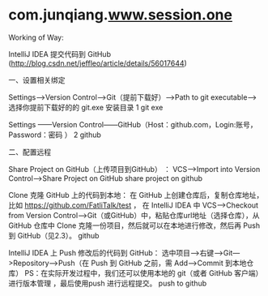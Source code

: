 # com.junqiang.www.session.one


Working of Way:

IntelliJ IDEA 提交代码到 GitHub (http://blog.csdn.net/jeffleo/article/details/56017644)

一、设置相关绑定

Settings—>Version Control—>Git（提前下载好）—>Path to git executable—>选择你提前下载好的的 git.exe 安装目录
1 git exe

Settings ——Version Control——GitHub（Host：github.com，Login:账号，Password：密码 ）
2 github


二、配置远程

Share Project on GitHub（上传项目到GitHub） ：
VCS—>Import into Version Control—>Share Project on GitHub
share project on github

Clone 克隆 GitHub 上的代码到本地：
在 GitHub 上创建仓库后，复制仓库地址，比如 https://github.com/FatliTalk/test ，
在 IntelliJ IDEA 中 VCS—>Checkout from Version Control—>Git（或GitHub）中，粘贴仓库url地址（选择仓库），从 GitHub 仓库中 Clone 克隆一份项目，然后就可以在本地进行修改，然后再 Push 到 GitHub（见2.3）。
github

IntelliJ IDEA 上 Push 修改后的代码到 GitHub：
选中项目—>右键—>Git—>Repository—>Push（在 Push 到 GitHub 之前，需 Add—>Commit 到本地仓库）
PS：在实际开发过程中，我们还可以使用本地的 git（或者 GitHub 客户端）进行版本管理 ，最后使用push 进行远程提交。
push to github
